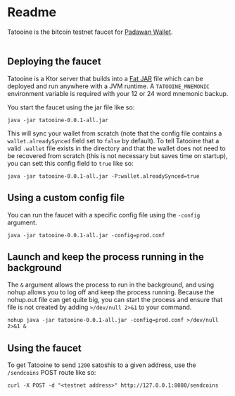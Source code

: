 # Readme

Tatooine is the bitcoin testnet faucet for [Padawan Wallet](https://github.com/thunderbiscuit/padawan-wallet).  
<br/>

## Deploying the faucet
Tatooine is a Ktor server that builds into a [Fat JAR](https://ktor.io/docs/fatjar.html) file which can be deployed and run anywhere with a JVM runtime. A `TATOOINE_MNEMONIC` environment variable is required with your 12 or 24 word mnemonic backup.

You start the faucet using the jar file like so:
```shell
java -jar tatooine-0.0.1-all.jar
```

This will sync your wallet from scratch (note that the config file contains a `wallet.alreadySynced` field set to `false` by default). To tell Tatooine that a valid `.wallet` file exists in the directory and that the wallet does not need to be recovered from scratch (this is not necessary but saves time on startup), you can sett this config field to `true` like so:
```shell
java -jar tatooine-0.0.1-all.jar -P:wallet.alreadySynced=true
```

## Using a custom config file
You can run the faucet with a specific config file using the `-config` argument.
```shell
java -jar tatooine-0.0.1-all.jar -config=prod.conf
```

## Launch and keep the process running in the background
The `&` argument allows the process to run in the background, and using nohup allows you to log off and keep the process running. Because the nohup.out file can get quite big, you can start the process and ensure that file is not created by adding `>/dev/null 2>&1` to your command.
```shell
nohup java -jar tatooine-0.0.1-all.jar -config=prod.conf >/dev/null 2>&1 &
```

## Using the faucet
To get Tatooine to send `1200` satoshis to a given address, use the `/sendcoins` POST route like so:
```shell
curl -X POST -d "<testnet address>" http://127.0.0.1:8080/sendcoins
```

